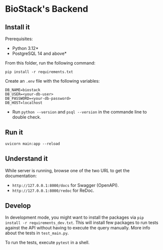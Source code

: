 
# BioStack's Backend

## Install it

Prerequisites:
- Python 3.12*
- PostgreSQL 14 and above*

From this folder, run the following command:

```
pip install -r requirements.txt
```

Create an `.env` file with the following variables:
```
DB_NAME=biostack
DB_USER=<your-db-user>
DB_PASSWORD=<your-db-password>
DB_HOST=localhost
```

* Run `python --version` and `psql --version` in the commande line  to double check.

## Run it

```
uvicorn main:app --reload
```

## Understand it

While server is running, browse one of the two URL to get the documentation:

- `http://127.0.0.1:8000/docs` for Swagger (OpenAPI).
- `http://127.0.0.1:8000/redoc` for ReDoc.


## Develop

In development mode, you might want to install the packages via `pip install -r requirements_dev.txt`. This will install few packages to run tests against the API without having to execute the query manually. More info about the tests in `test_main.py`.

To run the tests, execute `pytest` in a shell.